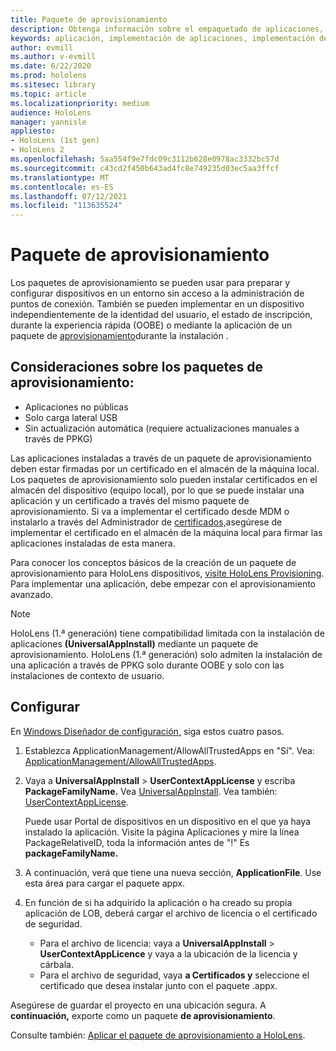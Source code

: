 ```yaml
---
title: Paquete de aprovisionamiento
description: Obtenga información sobre el empaquetado de aplicaciones, el aprovisionamiento, la implementación y la implementación de aplicaciones empresariales para HoloLens dispositivos.
keywords: aplicación, implementación de aplicaciones, implementación de aplicaciones empresariales, aprovisionamiento
author: evmill
ms.author: v-evmill
ms.date: 6/22/2020
ms.prod: hololens
ms.sitesec: library
ms.topic: article
ms.localizationpriority: medium
audience: HoloLens
manager: yannisle
appliesto:
- HoloLens (1st gen)
- HoloLens 2
ms.openlocfilehash: 5aa554f9e7fdc09c3112b628e0978ac3332bc57d
ms.sourcegitcommit: c43cd2f450b643ad4fc8e749235d03ec5aa3ffcf
ms.translationtype: MT
ms.contentlocale: es-ES
ms.lasthandoff: 07/12/2021
ms.locfileid: "113635524"
---
```

# <a name="provisioning-package"></a>Paquete de aprovisionamiento

Los paquetes de aprovisionamiento se pueden usar para preparar y configurar dispositivos en un entorno sin acceso a la administración de puntos de conexión. También se pueden implementar en un dispositivo independientemente de la identidad del usuario, el estado de inscripción, durante la experiencia rápida (OOBE) o mediante la aplicación de un paquete de [aprovisionamiento](/hololens/hololens-provisioning##apply-a-provisioning-package-to-hololens-during-setup)durante la instalación .

## <a name="provisioning-packages-considerations"></a>Consideraciones sobre los paquetes de aprovisionamiento:

* Aplicaciones no públicas
* Solo carga lateral USB
* Sin actualización automática (requiere actualizaciones manuales a través de PPKG)

Las aplicaciones instaladas a través de un paquete de aprovisionamiento deben estar firmadas por un certificado en el almacén de la máquina local. Los paquetes de aprovisionamiento solo pueden instalar certificados en el almacén del dispositivo (equipo local), por lo que se puede instalar una aplicación y un certificado a través del mismo paquete de aprovisionamiento. Si va a implementar el certificado desde MDM o instalarlo a través del Administrador de [certificados,](certificate-manager.md)asegúrese de implementar el certificado en el almacén de la máquina local para firmar las aplicaciones instaladas de esta manera.

Para conocer los conceptos básicos de la creación de un paquete de aprovisionamiento para HoloLens dispositivos, [visite HoloLens Provisioning](/hololens/hololens-provisioning). Para implementar una aplicación, debe empezar con el aprovisionamiento avanzado.

> [!NOTE]
> HoloLens (1.ª generación) tiene compatibilidad limitada con la instalación de aplicaciones **(UniversalAppInstall)** mediante un paquete de aprovisionamiento. HoloLens (1.ª generación) solo admiten la instalación de una aplicación a través de PPKG solo durante OOBE y solo con las instalaciones de contexto de usuario.

## <a name="setup"></a>Configurar

En [Windows Diseñador de configuración,](https://www.microsoft.com/store/productId/9NBLGGH4TX22) siga estos cuatro pasos.

1. Establezca ApplicationManagement/AllowAllTrustedApps en "Sí". Vea: [ApplicationManagement/AllowAllTrustedApps](/windows/client-management/mdm/policy-csp-applicationmanagement#applicationmanagement-allowalltrustedapps).

2. Vaya a **UniversalAppInstall**  >  **UserContextAppLicense** y escriba **PackageFamilyName.** Vea [UniversalAppInstall](/windows/configuration/wcd/wcd-universalappinstall). Vea también: [UserContextAppLicense](/windows/configuration/wcd/wcd-universalappinstall#usercontextapplicense).

   Puede usar Portal de dispositivos en un dispositivo en el que ya haya instalado la aplicación. Visite la página Aplicaciones y mire la línea PackageRelativeID, toda la información antes de "!" Es **packageFamilyName.**

3. A continuación, verá que tiene una nueva sección, **ApplicationFile**. Use esta área para cargar el paquete appx.

4. En función de si ha adquirido la aplicación o ha creado su propia aplicación de LOB, deberá cargar el archivo de licencia o el certificado de seguridad.

    - Para el archivo de licencia: vaya a **UniversalAppInstall**  >  **UserContextAppLicence** y vaya a la ubicación de la licencia y cárbala.
    - Para el archivo de seguridad, vaya **a Certificados y** seleccione el certificado que desea instalar junto con el paquete .appx.

Asegúrese de guardar el proyecto en una ubicación segura. A **continuación,** exporte como un paquete **de aprovisionamiento**.  

Consulte también: [Aplicar el paquete de aprovisionamiento a HoloLens](/hololens/hololens-provisioning#apply-a-provisioning-package-to-hololens-during-setup).
